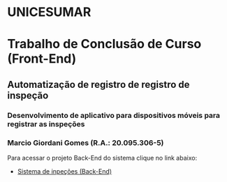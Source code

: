 # UNICESUMAR

# Trabalho de Conclusão de Curso (Front-End)

## Automatização de registro de registro de inspeção

### Desenvolvimento de aplicativo para dispositivos móveis para registrar as inspeções

### Marcio Giordani Gomes (R.A.: 20.095.306-5)

Para acessar o projeto Back-End do sistema clique no link abaixo:

- [Sistema de inpeções (Back-End)](https://github.com/ra-200953065/tcc-back-end)
